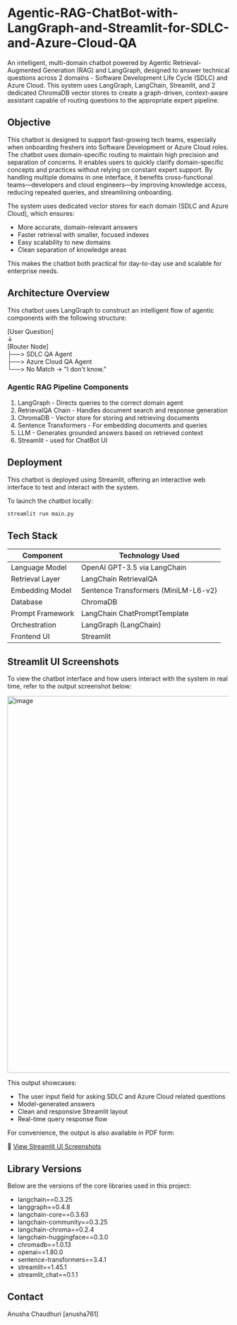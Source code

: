 # Agentic-RAG-ChatBot-with-LangGraph-and-Streamlit-for-SDLC-and-Azure-Cloud-QA

An intelligent, multi-domain chatbot powered by Agentic Retrieval-Augmented Generation (RAG) and LangGraph, designed to answer technical questions across 2 domains - Software Development Life Cycle (SDLC) and Azure Cloud. This system uses LangGraph, LangChain, Streamlit, and 2 dedicated ChromaDB vector stores to create a graph-driven, context-aware assistant capable of routing questions to the appropriate expert pipeline.

## Objective

This chatbot is designed to support fast-growing tech teams, especially when onboarding freshers into Software Development or Azure Cloud roles. The chatbot uses domain-specific routing to maintain high precision and separation of concerns. It enables users to quickly clarify domain-specific concepts and practices without relying on constant expert support. By handling multiple domains in one interface, it benefits cross-functional teams—developers and cloud engineers—by improving knowledge access, reducing repeated queries, and streamlining onboarding.

The system uses dedicated vector stores for each domain (SDLC and Azure Cloud), which ensures:
- More accurate, domain-relevant answers
- Faster retrieval with smaller, focused indexes
- Easy scalability to new domains
- Clean separation of knowledge areas

This makes the chatbot both practical for day-to-day use and scalable for enterprise needs.

## Architecture Overview

This chatbot uses LangGraph to construct an intelligent flow of agentic components with the following structure:

[User Question]  
    ↓  
[Router Node]  
 ├──> SDLC QA Agent  
 ├──> Azure Cloud QA Agent  
 └──> No Match → "I don't know."

### Agentic RAG Pipeline Components

1. LangGraph - Directs queries to the correct domain agent
2. RetrievalQA Chain - Handles document search and response generation
3. ChromaDB - Vector store for storing and retrieving documents
4. Sentence Transformers - For embedding documents and queries
5. LLM - Generates grounded answers based on retrieved context
6. Streamlit - used for ChatBot UI

## Deployment

This chatbot is deployed using Streamlit, offering an interactive web interface to test and interact with the system.

To launch the chatbot locally:

```bash
streamlit run main.py
```

## Tech Stack

| Component         | Technology Used                          |
|------------------|------------------------------------------|
| Language Model    | OpenAI GPT-3.5 via LangChain         |
| Retrieval Layer   | LangChain RetrievalQA       |
| Embedding Model   | Sentence Transformers (MiniLM-L6-v2)     |
| Database          | ChromaDB |
| Prompt Framework          | LangChain ChatPromptTemplate |
| Orchestration     | LangGraph (LangChain)                               |
| Frontend UI       | Streamlit                               |

## Streamlit UI Screenshots

To view the chatbot interface and how users interact with the system in real time, refer to the output screenshot below:

<img width="624" height="852" alt="image" src="https://github.com/user-attachments/assets/326454b9-fa92-456d-a4e9-ff89c1029194" />

This output showcases:

- The user input field for asking SDLC and Azure Cloud related questions
- Model-generated answers
- Clean and responsive Streamlit layout
- Real-time query response flow
  
For convenience, the output is also available in PDF form:

📄 [View Streamlit UI Screenshots](./output_screenshots.pdf)

## Library Versions

Below are the versions of the core libraries used in this project:

- langchain==0.3.25
- langgraph==0.4.8
- langchain-core==0.3.63
- langchain-community==0.3.25
- langchain-chroma==0.2.4
- langchain-huggingface==0.3.0
- chromadb==1.0.13
- openai==1.80.0
- sentence-transformers==3.4.1
- streamlit==1.45.1
- streamlit_chat==0.1.1


## Contact
Anusha Chaudhuri [anusha761]
